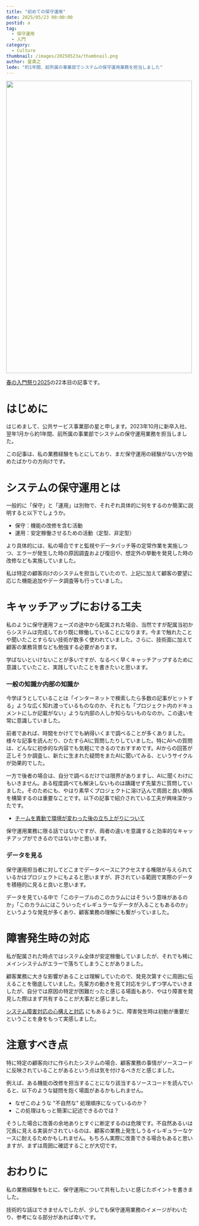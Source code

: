 ```yaml
---
title: "初めての保守運用"
date: 2025/05/23 00:00:00
postid: a
tag:
  - 保守運用
  - 入門
category:
  - Culture
thumbnail: /images/20250523a/thumbnail.png
author: 星貴之
lede: "約1年間、前所属の事業部でシステムの保守運用業務を担当しました"
---
```


<img src="/images/20250523a/undraw_learning_qt7d.png" alt="" width="500" height="784">

[春の入門祭り2025](/articles/20250413a/)の22本目の記事です。

# はじめに

はじめまして、公共サービス事業部の星と申します。2023年10月に新卒入社、翌年1月から約1年間、前所属の事業部でシステムの保守運用業務を担当しました。

この記事は、私の業務経験をもとにしており、まだ保守運用の経験がない方や始めたばかりの方向けです。

#  システムの保守運用とは

一般的に「保守」と「運用」は別物で、それぞれ具体的に何をするのか簡潔に説明すると以下でしょうか。

- 保守：機能の改修を含む活動
- 運用：安定稼働させるための活動（定型、非定型）

より具体的には、私の場合ですと監視やデータパッチ等の定常作業を実施しつつ、エラーが発生した時の原因調査および復旧や、想定外の挙動を発見した時の改修なども実施していました。

私は特定の顧客向けのシステムを担当していたので、上記に加えて顧客の要望に応じた機能追加やデータ調査等も行っていました。

# キャッチアップにおける工夫

私のように保守運用フェーズの途中から配属された場合、当然ですが配属当初からシステムは完成しており既に稼働していることになります。今まで触れたことや聞いたことすらない技術が数多く使われていました。さらに、技術面に加えて顧客の業務背景なども勉強する必要があります。

学ばないといけないことが多いですが、なるべく早くキャッチアップするために意識していたこと、実践していたことを書きたいと思います。

### 一般の知識か内部の知識か

今学ぼうとしていることは「インターネットで検索したら多数の記事がヒットする」ような広く知れ渡っているものなのか、それとも「プロジェクト内のドキュメントにしか記載がない」ような内部の人しか知らないものなのか。この違いを常に意識していました。

前者であれば、時間をかけてでも納得いくまで調べることが多くありました。様々な記事を読んだり、ひたすらAIに質問したりしていました。特にAIへの質問は、どんなに初歩的な内容でも気軽にできるのでおすすめです。AIからの回答が正しそうか調査し、新たに生まれた疑問をまたAIに聞いてみる、というサイクルが効果的でした。

一方で後者の場合は、自分で調べるだけでは限界がありますし、AIに聞くわけにもいきません。ある程度調べても解決しないものは躊躇せず先輩方に質問していました。そのためにも、やはり素早くプロジェクトに溶け込んで周囲と良い関係を構築するのは重要なことです。以下の記事で紹介されている工夫が興味深かったです。

- [チームを異動で環境が変わった後の立ち上がりについて](/articles/20250423a/)

保守運用業務に限る話ではないですが、両者の違いを意識すると効率的なキャッチアップができるのではないかと思います。

### データを見る

保守運用担当者に対してどこまでデータベースにアクセスする権限が与えられているかはプロジェクトにもよると思いますが、許されている範囲で実際のデータを積極的に見ると良いと思います。

データを見ている中で「このテーブルのこのカラムにはそういう意味があるのか」「このカラムにはこういったイレギュラーなデータが入ることもあるのか」というような発見が多くあり、顧客業務の理解にも繋がっていました。

# 障害発生時の対応

私が配属された時点ではシステム全体が安定稼働していましたが、それでも稀にメインシステムがエラーで落ちてしまうことがありました。

顧客業務に大きな影響があることは理解していたので、発見次第すぐに周囲に伝えることを徹底していました。先輩方の動きを見て対応を少しずつ学んでいきましたが、自分では原因の特定が困難だったと感じる場面もあり、やはり障害を発見した際はまず共有することが大事だと感じました。

[システム障害対応の心構えと対応](/articles/20210202/) にもあるように、障害発生時は初動が重要だということを身をもって実感しました。

# 注意すべき点

特に特定の顧客向けに作られたシステムの場合、顧客業務の事情がソースコードに反映されていることがあるという点は気を付けるべきだと感じました。

例えば、ある機能の改修を担当することになり該当するソースコードを読んでいると、以下のような疑問を抱く場面があるかもしれません。

- なぜこのような "不自然な" 処理順序になっているのか？
- この処理はもっと簡潔に記述できるのでは？

そうした場合に改善の余地ありとすぐに断定するのは危険です。不自然あるいは冗長に見える実装がされているのは、顧客の業務上発生しうるイレギュラーなケースに耐えるためかもしれません。もちろん実際に改善できる場合もあると思いますが、まずは周囲に確認することが大切です。

# おわりに

私の業務経験をもとに、保守運用について共有したいと感じたポイントを書きました。

技術的な話はできませんでしたが、少しでも保守運用業務のイメージがわいたり、参考になる部分があれば幸いです。
